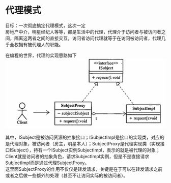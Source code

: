 # 代理模式  
目标：一次彻底搞定代理模式，这次一定  
房地产中介，明星经纪人等等，都是生活中的代理，代理介于访问者与被访问者之间，隔离这两者之间的直接交互，访问者访问代理就等于在访问被访问者，代理几乎全权拥有被代理人的职能。  

在编程的世界，代理的实现思路如下  
![代理的实现思路](../Image/代理的实现思路.png)  

其中，ISubject是被访问资源的抽象接口；ISubjectImpl是接口的实现类，对应的是代理对象，被访问者（房主，明星本人）；SubjectProxy是代理实现类（实现接口ISubject），持有一个ISubject实例SubjectImpl，表示的就是被代理的对象；Client就是访问者的抽象角色，请求SubjectImpl实例，但是不是直接请求SubjectImpl而是通过代理SubjectProxy。  
这里面SubjectProxy的作用不仅仅是转发请求，关键是在于可以在转发请求之前或者之后做一些额外的处理（甚至不让访问实际的被访问者）。















